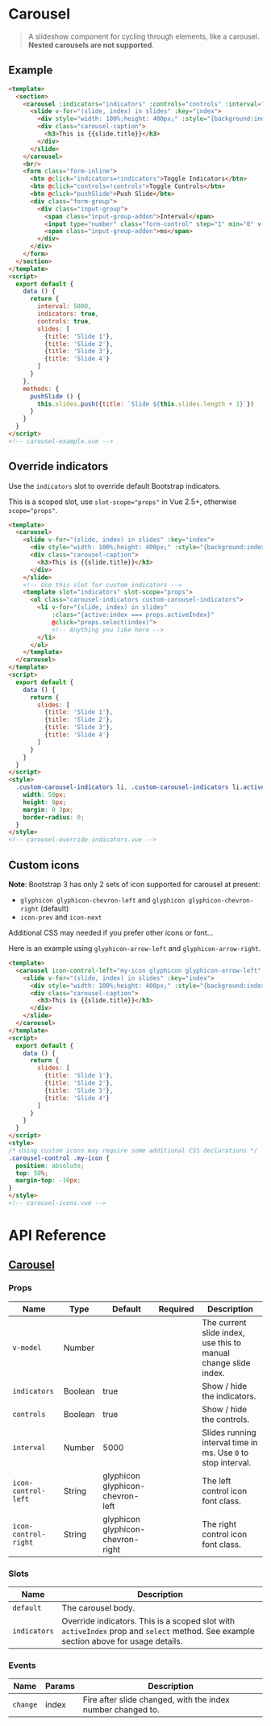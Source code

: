 # Carousel

> A slideshow component for cycling through elements, like a carousel. **Nested carousels are not supported**.

## Example

```html
<template>
  <section>
    <carousel :indicators="indicators" :controls="controls" :interval="interval" ref="carousel">
      <slide v-for="(slide, index) in slides" :key="index">
        <div style="width: 100%;height: 400px;" :style="{background:index % 2 === 0? '#99a9bf' : '#d3dce6'}"></div>
        <div class="carousel-caption">
          <h3>This is {{slide.title}}</h3>
        </div>
      </slide>
    </carousel>
    <br/>
    <form class="form-inline">
      <btn @click="indicators=!indicators">Toggle Indicators</btn>
      <btn @click="controls=!controls">Toggle Controls</btn>
      <btn @click="pushSlide">Push Slide</btn>
      <div class="form-group">
        <div class="input-group">
          <span class="input-group-addon">Interval</span>
          <input type="number" class="form-control" step="1" min="0" v-model.number="interval" style="width: 100px">
          <span class="input-group-addon">ms</span>
        </div>
      </div>
    </form>
  </section>
</template>
<script>
  export default {
    data () {
      return {
        interval: 5000,
        indicators: true,
        controls: true,
        slides: [
          {title: 'Slide 1'},
          {title: 'Slide 2'},
          {title: 'Slide 3'},
          {title: 'Slide 4'}
        ]
      }
    },
    methods: {
      pushSlide () {
        this.slides.push({title: `Slide ${this.slides.length + 1}`})
      }
    }
  }
</script>
<!-- carousel-example.vue -->
```

## Override indicators

Use the `indicators` slot to override default Bootstrap indicators. 

This is a scoped slot, use `slot-scope="props"` in Vue 2.5+, otherwise `scope="props"`.

```html
<template>
  <carousel>
    <slide v-for="(slide, index) in slides" :key="index">
      <div style="width: 100%;height: 400px;" :style="{background:index % 2 === 0 ? '#99a9bf' : '#d3dce6'}"></div>
      <div class="carousel-caption">
        <h3>This is {{slide.title}}</h3>
      </div>
    </slide>
    <!-- Use this slot for custom indicators -->
    <template slot="indicators" slot-scope="props">
      <ol class="carousel-indicators custom-carousel-indicators">
        <li v-for="(slide, index) in slides"
            :class="{active:index === props.activeIndex}"
            @click="props.select(index)">
            <!-- Anything you like here -->
        </li>
      </ol>
    </template>
  </carousel>
</template>
<script>
  export default {
    data () {
      return {
        slides: [
          {title: 'Slide 1'},
          {title: 'Slide 2'},
          {title: 'Slide 3'},
          {title: 'Slide 4'}
        ]
      }
    }
  }
</script>
<style>
  .custom-carousel-indicators li, .custom-carousel-indicators li.active {
    width: 50px;
    height: 8px;
    margin: 0 3px;
    border-radius: 0;
  }
</style>
<!-- carousel-override-indicators.vue -->
```

## Custom icons

**Note**: Bootstrap 3 has only 2 sets of icon supported for carousel at present:

* `glyphicon glyphicon-chevron-left` and `glyphicon glyphicon-chevron-right` (default)
* `icon-prev` and `icon-next`

Additional CSS may needed if you prefer other icons or font... 

Here is an example using `glyphicon-arrow-left` and `glyphicon-arrow-right`.

```html
<template>
  <carousel icon-control-left="my-icon glyphicon glyphicon-arrow-left" icon-control-right="my-icon glyphicon glyphicon-arrow-right">
    <slide v-for="(slide, index) in slides" :key="index">
      <div style="width: 100%;height: 400px;" :style="{background:index % 2 === 0 ? '#99a9bf' : '#d3dce6'}"></div>
      <div class="carousel-caption">
        <h3>This is {{slide.title}}</h3>
      </div>
    </slide>
  </carousel>
</template>
<script>
  export default {
    data () {
      return {
        slides: [
          {title: 'Slide 1'},
          {title: 'Slide 2'},
          {title: 'Slide 3'},
          {title: 'Slide 4'}
        ]
      }
    }
  }
</script>
<style>
/* Using custom icons may require some additional CSS declarations */
.carousel-control .my-icon {
  position: absolute;
  top: 50%;
  margin-top: -10px;
}
</style>
<!-- carousel-icons.vue -->
```

# API Reference

## [Carousel](https://github.com/wxsms/uiv/blob/master/src/components/carousel/Carousel.vue)

### Props

Name                 | Type       | Default                           | Required | Description
----------------     | ---------- | --------------------------------- | -------- | -----------------------
`v-model`            | Number     |                                   |          | The current slide index, use this to manual change slide index.
`indicators`         | Boolean    | true                              |          | Show / hide the indicators.
`controls`           | Boolean    | true                              |          | Show / hide the controls.
`interval`           | Number     | 5000                              |          | Slides running interval time in ms. Use `0` to stop interval.
`icon-control-left`  | String     | glyphicon glyphicon-chevron-left  |          | The left control icon font class.
`icon-control-right` | String     | glyphicon glyphicon-chevron-right |          | The right control icon font class.

### Slots

Name         | Description
---------    | -----------------------
`default`    | The carousel body.
`indicators` | Override indicators. This is a scoped slot with `activeIndex` prop and `select` method. See example section above for usage details.

### Events

Name        | Params | Description
----------- | ------ | ---------------
`change`    | index  | Fire after slide changed, with the index number changed to.
